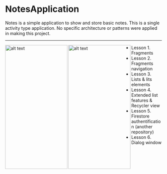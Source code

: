 NotesApplication
=====================

Notes is a simple application to show and store basic notes. This is a single activity type application. No specific architecture or patterns were applied in making this project. 

---------------------
<img align="left" src="https://drive.google.com/uc?export=view&id=11ALAfvsDPR6ZcQlZM1VvBuCnTbjk-ycr" alt="alt text" width="200" height="400">

<img align="left" src="https://drive.google.com/uc?export=view&id=1f7vDeltaIMsicpfi3e8TTBlW7mROvJ1_" alt="alt text" width="200" height="400">

- Lesson 1. Fragments
- Lesson 2. Fragments navigation
- Lesson 3. Lists & lits elements
- Lesson 4. Extended list features & Recycler view
- Lesson 5. Firestore authentification (another repository)
- Lesson 6. Dialog window
